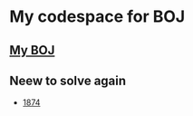 # My codespace for BOJ

## [My BOJ](https://www.acmicpc.net/user/wnsgurl97)

## Neew to solve again
  - [1874](https://www.acmicpc.net/problem/1874)
